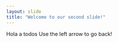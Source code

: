 ```yaml
---
layout: slide
title: "Welcome to our second slide!"
---
```

Hola a todos
Use the left arrow to go back!
